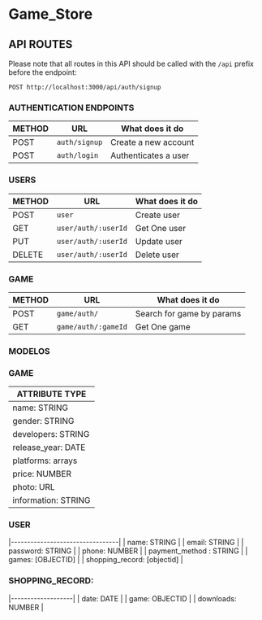 # Game_Store
## API ROUTES
Please note that all routes in this API should be called with the `/api` prefix before the endpoint:
```
POST http://localhost:3000/api/auth/signup
```
### AUTHENTICATION ENDPOINTS
METHOD | URL                | What does it do
-------|--------------------|---------------------------------
POST   | `auth/signup`      | Create a new account
POST   | `auth/login`       | Authenticates a user

### USERS
METHOD | URL                    | What does it do
-------|------------------------|---------------------------------
POST   | `user`                 | Create user
GET    | `user/auth/:userId`    | Get One user
PUT    | `user/auth/:userId`    | Update user
DELETE | `user/auth/:userId`    | Delete user

### GAME

METHOD | URL                    | What does it do
-------|------------------------|---------------------------------
POST   | `game/auth/`           | Search for game by params
GET    | `game/auth/:gameId`    | Get One game


### MODELOS

### GAME 
| ATTRIBUTE   TYPE  
|-------------------------|
| name: STRING            |
| gender: STRING          |
| developers: STRING      |
| release_year: DATE      |
| platforms: arrays       |
| price: NUMBER           |
| photo: URL              |
| information: STRING     |

### USER
|---------------------------------|
| name: STRING                    |
| email: STRING                   |
| password: STRING                |
| phone: NUMBER                   |
| payment_method : STRING         |
| games: [OBJECTID]               |
| shopping_record: [objectid]     |



### SHOPPING_RECORD:
|-------------------|
| date: DATE        |
| game: OBJECTID    |
| downloads: NUMBER |


